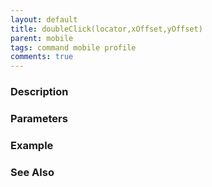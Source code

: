 ```yaml
---
layout: default
title: doubleClick(locator,xOffset,yOffset)
parent: mobile
tags: command mobile profile
comments: true
---
```



### Description


### Parameters


### Example


### See Also
